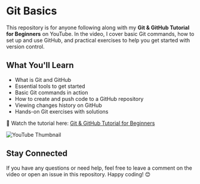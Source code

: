 # Git Basics  

This repository is for anyone following along with my **Git & GitHub Tutorial for Beginners** on YouTube. In the video, I cover basic Git commands, how to set up and use GitHub, and practical exercises to help you get started with version control.  

## What You'll Learn  
- What is Git and GitHub  
- Essential tools to get started  
- Basic Git commands in action  
- How to create and push code to a GitHub repository  
- Viewing changes history on GitHub  
- Hands-on Git exercises with solutions  

🎥 Watch the tutorial here: [Git & GitHub Tutorial for Beginners](https://www.youtube.com/watch?v=STgy2yqdvnU)  

![YouTube Thumbnail](https://github.com/user-attachments/assets/515e260d-488e-4b22-8733-d7ce1acfa9d7)  

## Stay Connected  
If you have any questions or need help, feel free to leave a comment on the video or open an issue in this repository. Happy coding! 😊  
